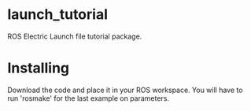 launch_tutorial
===============

ROS Electric Launch file tutorial package.

Installing
==========

Download the code and place it in your ROS workspace. You will have to run 'rosmake' for the last example on parameters.

